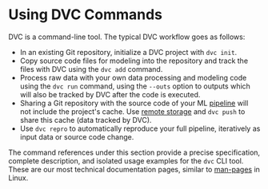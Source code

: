 # Using DVC Commands

DVC is a command-line tool. The typical DVC workflow goes as follows:

- In an existing Git repository, initialize a <abbr>DVC project</abbr> with
  `dvc init`.
- Copy source code files for modeling into the repository and track the files
  with DVC using the `dvc add` command.
- Process raw data with your own data processing and modeling code using the
  `dvc run` command, using the `--outs` option to outputs which will also be
  tracked by DVC after the code is executed.
- Sharing a Git repository with the source code of your ML
  [pipeline](/doc/commands-reference/pipeline) will not include the project's
  <abbr>cache</abbr>. Use [remote storage](/doc/commands-reference/remote) and
  `dvc push` to share this cache (data tracked by DVC).
- Use `dvc repro` to automatically reproduce your full pipeline, iteratively as
  input data or source code change.

The command references under this section provide a precise specification,
complete description, and isolated usage examples for the `dvc` CLI tool. These
are our most technical documentation pages, similar to
[man-pages](https://www.kernel.org/doc/man-pages/) in Linux.

